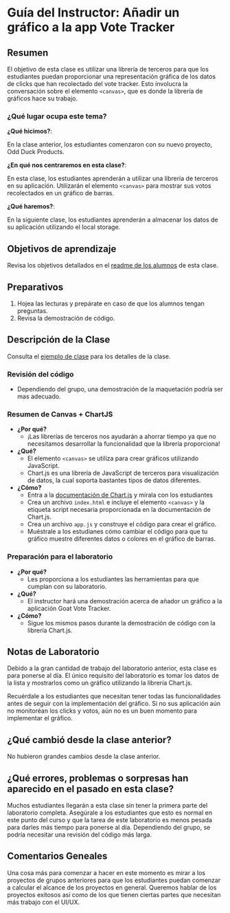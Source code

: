 ﻿# Guía del Instructor: Añadir un gráfico a la app Vote Tracker

## Resumen

El objetivo de esta clase es utilizar una librería de terceros para que los estudiantes puedan proporcionar una representación gráfica de los datos de clicks que han recolectado del vote tracker. Esto involucra la conversación sobre el elemento `<canvas>`, que es donde la librería de gráficos hace su trabajo.

### ¿Qué lugar ocupa este tema?

**¿Qué hicimos?**:

En la clase anterior, los estudiantes comenzaron con su nuevo proyecto, Odd Duck Products. 

**¿En qué nos centraremos en esta clase?**:

En esta clase, los estudiantes aprenderán a utilizar una librería de terceros en su aplicación. Utilizarán el elemento `<canvas>` para mostrar sus votos recolectados en un gráfico de barras.

**¿Qué haremos?**:

En la siguiente clase, los estudiantes aprenderán a almacenar los datos de su aplicación utilizando el local storage.

## Objetivos de aprendizaje

Revisa los objetivos detallados en el [readme de los alumnos](../README.md) de esta clase.

## Preparativos

1. Hojea las lecturas y prepárate en caso de que los alumnos tengan preguntas. 
1. Revisa la demostración de código.

## Descripción de la Clase
<!-- NOTA PARA EL INSTRUCTOR: Si haces algún cambio en la clase, haz los cambios correspondientes en el LECTURE.md -->

Consulta el [ejemplo de clase](LECTURE.md) para los detalles de la clase.

### Revisión del código

- Dependiendo del grupo, una demostración de la maquetación podría ser mas adecuado.

### Resumen de Canvas + ChartJS

- **¿Por qué?**
  - ¡Las librerías de terceros nos ayudarán a ahorrar tiempo ya que no necesitamos desarrollar la funcionalidad que la librería proporciona!
- **¿Qué?**
  - El elemento `<canvas>` se utiliza para crear gráficos utilizando JavaScript.
  - Chart.js es una librería de JavaScript de terceros para visualización de datos, la cual soporta bastantes tipos de datos diferentes.
- **¿Cómo?**
  - Entra a la [documentación de Chart.js](https://www.chartjs.org/docs/latest/getting-started/) y mírala con los estudiantes
  - Crea un archivo `index.html` e incluye el elemento `<canvas>` y la etiqueta script necesaria proporcionada en la documentación de Chart.js.
  - Crea un archivo `app.js` y construye el código para crear el gráfico.
  - Muéstrale a los estudianes cómo cambiar el código para que tu gráfico muestre diferentes datos o colores en el gráfico de barras.

### Preparación para el laboratorio

- **¿Por qué?**
  - Les proporciona a los estudiantes las herramientas para que cumplan con su laboratorio.
- **¿Qué?**
  - El instructor hará una demostración acerca de añador un gráfico a la aplicación Goat Vote Tracker.
- **¿Cómo?**
  - Sigue los mismos pasos durante la demostración de código con la librería Chart.js.

## Notas de Laboratorio

Debido a la gran cantidad de trabajo del laboratorio anterior, esta clase es para ponerse al día. El único requisito del laboratorio es tomar los datos de la lista y mostrarlos como un gráfico utilizando la librería Chart.js.

Recuérdale a los estudiantes que necesitan tener todas las funcionalidades antes de seguir con la implementación del gráfico. Si no sus aplicación aún no monitoréan los clicks y votos, aún no es un buen momento para implementar el gráfico.

## ¿Qué cambió desde la clase anterior?

No hubieron grandes cambios desde la clase anterior.

## ¿Qué errores, problemas o sorpresas han aparecido en el pasado en esta clase?

Muchos estudiantes llegarán a esta clase sin tener la primera parte del laboratorio completa. Asegúrale a los estudiantes que esto es normal en este punto del curso y que la tarea de este laboratorio es menos pesada para darles más tiempo para ponerse al día. Dependiendo del grupo, se podría necesitar una revisión del código más larga.

## Comentarios Geneales

Una cosa más para comenzar a hacer en este momento es mirar a los proyectos de grupos anteriores para que los estudiantes puedan comenzar a calcular el alcance de los proyectos en general. Queremos hablar de los proyectos exitosos así como de los que tienen ciertas partes que necesitan más trabajo con el UI/UX.
